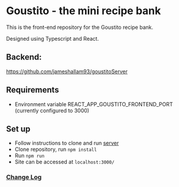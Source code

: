 # Goustito - the mini recipe bank

This is the front-end repository for the Goustito recipe bank.

Designed using Typescript and React.

## Backend:
https://github.com/jameshallam93/goustitoServer

## Requirements

* Environment variable REACT_APP_GOUSTITO_FRONTEND_PORT (currently configured to 3000)

## Set up
* Follow instructions to clone and run [server](https://github.com/jameshallam93/goustitoServer)
* Clone repository, run `npm install`
* Run `npm run`
* Site can be accessed at `localhost:3000/`

### [Change Log](https://github.com/jameshallam93/goustito/blob/main/ChangeLog.md)

